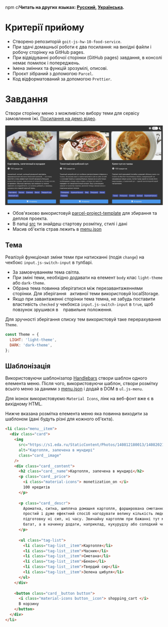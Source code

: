 npm ci**Читать на других языках: [Русский](README.md), [Українська](README.ua.md).**

# Критерії прийому

- Створено репозиторій `goit-js-hw-10-food-service`.
- При здачі домашньої роботи є два посилання: на вихідні файли і робочу сторінку на GitHub pages.
- При відвідуванні робочої сторінки (GitHub pages) завдання, в консолі немає помилок і попереджень.
- Імена змінних та функцій зрозумілі, описові.
- Проєкт зібраний з допомогою `Parcel`.
- Код відформатований за допомогою `Prettier`.

# Завдання

Створи сторінку меню з можливістю вибору теми для сервісу замовлення їжі.
[Посилання на демо відео](https://take.ms/RxIlv).

![Прев'ю](preview.jpg)

- Обов'язково використовуй
  [parcel-project-template](https://github.com/goitacademy/parcel-project-template) для збирання та
  деплоя проекта.
- В папці [src](./src) ти знайдеш стартову розмітку, стилі і дані
- Масив об'єктів страв лежить в [menu.json](./src/menu.json)

## Тема

Реалізуй функціонал зміни теми при натисканні (подія `change`) на чекбокс `input.js-switch-input` в
тулбарі.

- За замовчуванням тема світла.
- При зміні теми, необхідно додавати на елемент `body` клас `light-theme` або `dark-theme`.
- Обрана тема повинна зберігатися між перезавантаженнями сторінки. Для зберігання   активної теми
  використовуй localStorage.
- Якщо при завантаженні сторінки тема темна, не забудь поставити властивість `checked` у чекбокса
  `input.js-switch-input` в `true`, щоб повзунок зрушився в    правильне положення.

Для зручності зберігання списку тем використовуй таке перерахування `Theme`.

```js
const Theme = {
  LIGHT: 'light-theme',
  DARK: 'dark-theme',
};
```

## Шаблонізація

Використовуючи шаблонізатор [Handlebars](https://handlebarsjs.com/) створи шаблон одного елемента
меню. Після чого, використовуючи шаблон, створи розмітку всього меню за даними з
[menu.json](./src/menu.json) і додай в DOM в `ul.js-menu`.

Для іконок використовуємо `Material Icons`, лінк на веб-фонт вже є в вихідному HTML.

Нижче вказана розмітка елемента меню яка повинна виходити за шаблоном (дані будуть різні для кожного
об'єкта).

```html
<li class="menu__item">
  <div class="card">
    <img
      src="https://s1.eda.ru/StaticContent/Photos/140812180013/140820212258/p_O.jpg"
      alt="Картопля, запечена в мундирі"
      class="card__image"
    />
    <div class="card__content">
      <h2 class="card__name">Картопля, запечена в мундирі</h2>
      <p class="card__price">
        <i class="material-icons"> monetization_on </i>
        100 кредитів
      </p>

      <p class="card__descr">
        Ароматна, ситна, шипляча домашня картопля, фарширована сметанно-беконною начинкою, - це дуже
        простий і дуже ефектний спосіб нагодувати велику кількість людей, практично не витративши на
        підготовку ні сил, ні часу. Звичайну картоплю при бажанні тут можна замінити на солодкий
        батат, а в начинку додати, наприклад, кукурудзу або солодкий червоний перець.
      </p>

      <ul class="tag-list">
        <li class="tag-list__item">Картопля</li>
        <li class="tag-list__item">Часник</li>
        <li class="tag-list__item">Сметана</li>
        <li class="tag-list__item">Бекон</li>
        <li class="tag-list__item">Твердий сир</li>
        <li class="tag-list__item">Зелена цибуля</li>
      </ul>
    </div>

    <button class="card__button button">
      <i class="material-icons button__icon"> shopping_cart </i>
      В корзину
    </button>
  </div>
</li>
```
